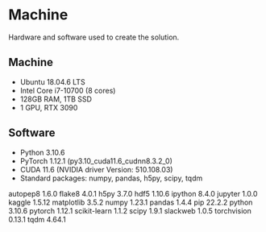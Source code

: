 Machine
========

Hardware and software used to create the solution.

## Machine

- Ubuntu 18.04.6 LTS
- Intel Core i7-10700 (8 cores)
- 128GB RAM, 1TB SSD
- 1 GPU, RTX 3090

## Software

- Python 3.10.6
- PyTorch 1.12.1 (py3.10_cuda11.6_cudnn8.3.2_0)
- CUDA 11.6 (NVIDIA driver Version: 510.108.03)
- Standard packages: numpy, pandas, h5py, scipy, tqdm

autopep8                  1.6.0
flake8                    4.0.1
h5py                      3.7.0
hdf5                      1.10.6
ipython                   8.4.0
jupyter                   1.0.0
kaggle                    1.5.12
matplotlib                3.5.2
numpy                     1.23.1
pandas                    1.4.4
pip                       22.2.2
python                    3.10.6
pytorch                   1.12.1
scikit-learn              1.1.2
scipy                     1.9.1
slackweb                  1.0.5
torchvision               0.13.1
tqdm                      4.64.1
